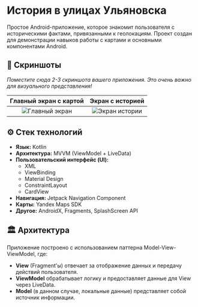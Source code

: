 # История в улицах Ульяновска

Простое Android-приложение, которое знакомит пользователя с историческими фактами, привязанными к геолокациям. Проект создан для демонстрации навыков работы с картами и основными компонентами Android.

## 📱 Скриншоты

*Поместите сюда 2-3 скриншота вашего приложения. Это очень важно для визуального представления!*

| Главный экран с картой | Экран с историей |
| :---: | :---: |
| ![Главный экран](https://github.com/user-attachments/assets/09b2256f-a76c-47f3-b1cd-24233da939bd) | ![Экран истории](https://github.com/user-attachments/assets/cb0f5a5d-5943-4c2d-a0a7-41c9f7c1a0b6) |


## ⚙️ Стек технологий

- **Язык:** Kotlin
- **Архитектура:** MVVM (ViewModel + LiveData)
- **Пользовательский интерфейс (UI):**
  - XML
  - ViewBinding
  - Material Design
  - ConstraintLayout
  - CardView
- **Навигация:** Jetpack Navigation Component
- **Карты:** Yandex Maps SDK
- **Другое:** AndroidX, Fragments, SplashScreen API

## 🏛️ Архитектура

Приложение построено с использованием паттерна Model-View-ViewModel, где:
- **View** (Fragment'ы) отвечает за отображение данных и передачу действий пользователя.
- **ViewModel** обрабатывает логику и предоставляет данные для View через LiveData.
- **Model** (в данном случае, локальные данные) представляет собой источник информации.
